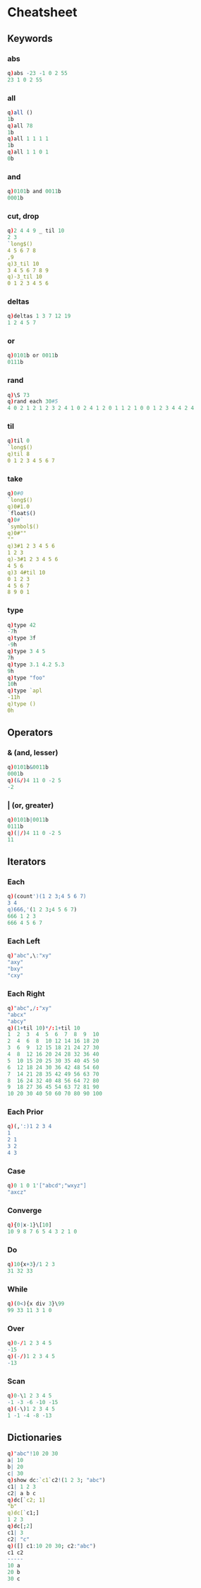 # Cheatsheet

## Keywords

### abs

```q
q)abs -23 -1 0 2 55
23 1 0 2 55
```

### all

```q
q)all ()
1b
q)all 78
1b
q)all 1 1 1 1
1b
q)all 1 1 0 1
0b
```

### and

```q
q)0101b and 0011b
0001b
```

### cut, drop

```q
q)2 4 4 9 _ til 10
2 3
`long$()
4 5 6 7 8
,9
q)3_til 10
3 4 5 6 7 8 9
q)-3_til 10
0 1 2 3 4 5 6
```

### deltas

```q
q)deltas 1 3 7 12 19
1 2 4 5 7
```

### or

```q
q)0101b or 0011b
0111b
```

### rand

```q
q)\S 73
q)rand each 30#5
4 0 2 1 2 1 2 3 2 4 1 0 2 4 1 2 0 1 1 2 1 0 0 1 2 3 4 4 2 4
```

### til

```q
q)til 0
`long$()
q)til 8
0 1 2 3 4 5 6 7
```

### take

```q
q)0#0
`long$()
q)0#1.0
`float$()
q)0#`
`symbol$()
q)0#""
""
q)3#1 2 3 4 5 6
1 2 3
q)-3#1 2 3 4 5 6
4 5 6
q)3 4#til 10
0 1 2 3
4 5 6 7
8 9 0 1
```

### type

```q
q)type 42
-7h
q)type 3f
-9h
q)type 3 4 5
7h
q)type 3.1 4.2 5.3
9h
q)type "foo"
10h
q)type `apl
-11h
q)type ()
0h
```

## Operators

### & (and, lesser)

```q
q)0101b&0011b
0001b
q)(&/)4 11 0 -2 5
-2
```

### | (or, greater)

```q
q)0101b|0011b
0111b
q)(|/)4 11 0 -2 5
11
```

## Iterators

### Each

```q
q)(count')(1 2 3;4 5 6 7)
3 4
q)666,'(1 2 3;4 5 6 7)
666 1 2 3
666 4 5 6 7
```

### Each Left

```q
q)"abc",\:"xy"
"axy"
"bxy"
"cxy"
```

### Each Right

```q
q)"abc",/:"xy"
"abcx"
"abcy"
q)(1+til 10)*/:1+til 10
1  2  3  4  5  6  7  8  9  10 
2  4  6  8  10 12 14 16 18 20 
3  6  9  12 15 18 21 24 27 30 
4  8  12 16 20 24 28 32 36 40 
5  10 15 20 25 30 35 40 45 50 
6  12 18 24 30 36 42 48 54 60 
7  14 21 28 35 42 49 56 63 70 
8  16 24 32 40 48 56 64 72 80 
9  18 27 36 45 54 63 72 81 90 
10 20 30 40 50 60 70 80 90 100
```

### Each Prior

```q
q)(,':)1 2 3 4
1  
2 1
3 2
4 3
```

### Case

```q
q)0 1 0 1'["abcd";"wxyz"]
"axcz"
```

### Converge

```q
q){0|x-1}\[10]
10 9 8 7 6 5 4 3 2 1 0
```

### Do

```q
q)10{x+3}/1 2 3
31 32 33
```

### While

```q
q)(0<){x div 3}\99
99 33 11 3 1 0
```

### Over

```q
q)0-/1 2 3 4 5
-15
q)(-/)1 2 3 4 5
-13
```

### Scan

```q
q)0-\1 2 3 4 5
-1 -3 -6 -10 -15
q)(-\)1 2 3 4 5
1 -1 -4 -8 -13
```

## Dictionaries

```q
q)"abc"!10 20 30
a| 10
b| 20
c| 30
q)show dc:`c1`c2!(1 2 3; "abc")
c1| 1 2 3
c2| a b c
q)dc[`c2; 1]
"b"
q)dc[`c1;]
1 2 3
q)dc[;2]
c1| 3
c2| "c"
q)([] c1:10 20 30; c2:"abc")
c1 c2
-----
10 a 
20 b 
30 c 
```

